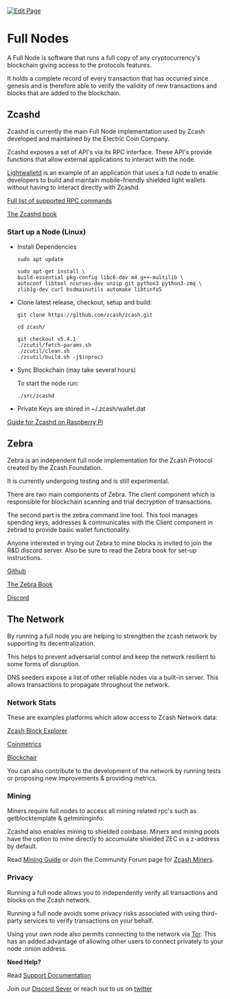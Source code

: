 <a href="https://github.com/zechub/zechub/edit/main/site/Zcash_Tech/Full_Nodes.md" target="_blank">
  <img src="https://img.shields.io/badge/Edit-blue" alt="Edit Page"/>
</a>

# Full Nodes

A Full Node is software that runs a full copy of any cryptocurrency's blockchain giving access to the protocols features.

It holds a complete record of every transaction that has occurred since genesis and is therefore able to verify the validity of new transactions and blocks that are added to the blockchain.

## Zcashd

Zcashd is currently the main Full Node implementation used by Zcash developed and maintained by the Electric Coin Company.

Zcashd exposes a set of API's via its RPC interface. These API's provide functions that allow external applications to interact with the node.

[Lightwalletd](https://github.com/zcash/lightwalletd) is an example of an application that uses a full node to enable developers to build and maintain mobile-friendly shielded light wallets without having to interact directly with Zcashd.

[Full list of supported RPC commands](https://zcash.github.io/rpc/)

[The Zcashd book](https://zcash.github.io/zcash/)


### Start up a Node (Linux)

- Install Dependencies 

      sudo apt update

      sudo apt-get install \
      build-essential pkg-config libc6-dev m4 g++-multilib \
      autoconf libtool ncurses-dev unzip git python3 python3-zmq \
      zlib1g-dev curl bsdmainutils automake libtinfo5

- Clone latest release, checkout, setup and build:

      git clone https://github.com/zcash/zcash.git

      cd zcash/

      git checkout v5.4.1
      ./zcutil/fetch-params.sh
      ./zcutil/clean.sh
      ./zcutil/build.sh -j$(nproc)

- Sync Blockchain (may take several hours)

    To start the node run:

      ./src/zcashd

- Private Keys are stored in ~/.zcash/wallet.dat

[Guide for Zcashd on Raspberry Pi](https://zechub.notion.site/Raspberry-Pi-4-a-zcashd-full-node-guide-6db67f686e8d4b0db6047e169eed51d1)


## Zebra

Zebra is an independent full node implementation for the Zcash Protocol created by the Zcash Foundation. 

It is currently undergoing testing and is still experimental.

There are two main components of Zebra. The client component which is responsible for blockchain scanning and trial decryption of transactions. 

The second part is the zebra command line tool. This tool manages spending keys, addresses & communicates with the Client component in zebrad to provide basic wallet functionality.

Anyone interested in trying out Zebra to mine blocks is invited to join the R&D discord server. Also be sure to read the Zebra book for set-up instructions. 

[Github](https://github.com/ZcashFoundation/zebra/)

[The Zebra Book](https://zebra.zfnd.org) 

[Discord](https://discord.gg/uvEdHsrb)



## The Network

By running a full node you are helping to strengthen the zcash network by supporting its decentralization. 

This helps to  prevent adversarial control and keep the network resilient to some forms of disruption.

DNS seeders expose a list of other reliable nodes via a built-in server. This allows transactions to propagate throughout the network. 

### Network Stats

These are examples platforms which allow access to Zcash Network data:

[Zcash Block Explorer](https://zcashblockexplorer.com)

[Coinmetrics](https://docs.coinmetrics.io/info/assets/zec)

[Blockchair](https://blockchair.com/zcash)

You can also contribute to the development of the network by running tests or proposing new improvements & providing metrics. 



### Mining

Miners require full nodes to access all mining related rpc's such as getblocktemplate & getmininginfo. 

Zcashd also enables mining to shielded coinbase. Miners and mining pools have the option to mine directly to accumulate shielded ZEC in a z-address by default. 

Read [Mining Guide](https://zcash.readthedocs.io/en/latest/rtd_pages/zcash_mining_guide.html) or Join the Community Forum page for [Zcash Miners](https://forum.zcashcommunity.com/c/mining/13).

### Privacy 

Running a full node allows you to independently verify all transactions and blocks on the Zcash network.

Running a full node avoids some privacy risks associated with using third-party services to verify transactions on your behalf.

Using your own node also permits connecting to the network via [Tor](https://zcash.github.io/zcash/user/tor.html).
This has an added advantage of allowing other users to connect privately to your node .onion address.


**Need Help?**

Read [Support Documentation](https://zcash.readthedocs.io/en/latest/)

Join our [Discord Sever](https://discord.gg/zcash) or reach out to us on [twitter](https://twitter.com/ZecHub)



